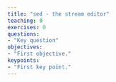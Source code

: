 ```yaml
---
title: "sed - the stream editor"
teaching: 0
exercises: 0
questions:
- "Key question"
objectives:
- "First objective."
keypoints:
- "First key point."
---
```

